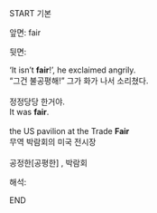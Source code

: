 START
기본

앞면:
fair


뒷면:
<div>‘It isn’t <strong>fair</strong>!’, he exclaimed angrily. <br></div><div><div><div>“그건 불공평해!” 그가 화가 나서 소리쳤다.</div></div></div><div><br></div><div><div><div><span>정정당당 한거야.</span></div></div><div><div><span>It was <strong>fair</strong>.</span></div></div></div><div><span><br></span></div><div><div>the US pavilion at the Trade <strong>Fair</strong> </div><div><div>무역 박람회의 미국 전시장</div></div></div><div><span><br></span></div><div><span>공정한[공평한] , 박람회</span></div>


해석:
<!--ID: 1746614453884-->
END